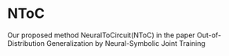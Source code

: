 # NToC
Our proposed method NeuralToCircuit(NToC) in the paper Out-of-Distribution Generalization by Neural-Symbolic Joint Training

